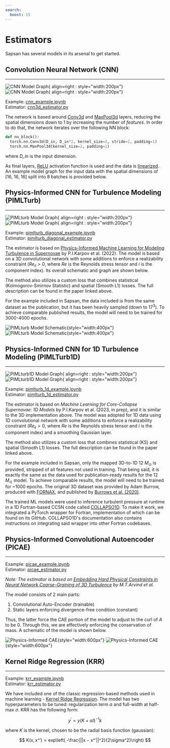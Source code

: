```yaml
---
search:
  boost: 15
---
```


# Estimators

Sapsan has several models in its arsenal to get started.

## Convolution Neural Network (CNN)
---
![CNN Model Graph](../assets/cnn_model_graph.png#only-light){ align=right : style="width:200px"}
![CNN Model Graph](../assets/cnn_model_graph_dark.png#only-dark){ align=right : style="width:200px"}

Example: [cnn_example.ipynb](https://github.com/pikarpov-LANL/Sapsan/blob/master/sapsan/examples/cnn_example.ipynb) <br>
Estimator: [cnn3d_estimator.py](https://github.com/pikarpov-LANL/Sapsan/blob/master/sapsan/lib/estimator/cnn/cnn3d_estimator.py)

The network is based around [Conv3d](https://pytorch.org/docs/stable/generated/torch.nn.Conv3d.html) and [MaxPool3d](https://pytorch.org/docs/stable/generated/torch.nn.MaxPool3d.html#maxpool3d) layers, reducing the spatial dimensions down to 1 by increasing the number of _features_. In order to do that, the network iterates over the following NN block:

```python
def nn_block():
  torch.nn.Conv3d(D_in, D_in*2, kernel_size=2, stride=2, padding=1)
  torch.nn.MaxPool3d(kernel_size=2, padding=1)
```
where _D_in_ is the input dimension.

As final layers, [ReLU](https://pytorch.org/docs/stable/generated/torch.nn.ReLU.html) activation function is used and the data is [linearized](https://pytorch.org/docs/stable/generated/torch.nn.Linear.html). An example model graph for the input data with the spatial dimensions of [16, 16, 16] split into 8 batches is provided below.

## Physics-Informed CNN for Turbulence Modeling (PIMLTurb)
---
![PIMLturb Model Graph](../assets/pimlturb_model_graph.png#only-light){ align=right : style="width:200px"}
![PIMLturb Model Graph](../assets/pimlturb_model_graph_dark.png#only-dark){ align=right : style="width:200px"}

Example: [pimlturb_diagonal_example.ipynb](https://github.com/pikarpov-LANL/Sapsan/blob/master/sapsan/examples/pimlturb_diagonal_example.ipynb) <br>
Estimator: [pimlturb_diagonal_estimator.py](https://github.com/pikarpov-LANL/Sapsan/blob/master/sapsan/lib/estimator/pimlturb/pimlturb_diagonal_estimator.py)

The estimator is based on [Physics-Informed Machine Learning for Modeling Turbulence in Supernovae](https://arxiv.org/abs/2205.08663) by P.I.Karpov et al. (2022). The model is based on a 3D convolutional network with some additions to enforce a realizability constraint ($Re_{ii} > 0$, where $Re$ is the Reynolds stress tensor and $i$ is the component index). Its overall schematic and graph are shown below.

The method also utilizes a custom loss that combines statistical (Kolmogorov-Smirnov Statistic) and spatial (Smooth L1) losses. The full description can be found in the paper linked above.

For the example included in Sapsan, the data included is from the same dataset as the publication, but it has been heavily sampled (down to $17^3$). To achieve comparable published results, the model will need to be trained for 3000-4000 epochs.

![PIMLturb Model Schematic](../assets/pimlturb_model_schematic.png#only-light){style="width:400px"}
![PIMLturb Model Schematic](../assets/pimlturb_model_schematic_dark.png#only-dark){style="width:400px"}

## Physics-Informed CNN for 1D Turbulence Modeling (PIMLTurb1D)
---
![PIMLturb1D Model Graph](../assets/pimlturb_1d.png#only-light){ align=right : style="width:200px"}
![PIMLturb1D Model Graph](../assets/pimlturb_1d_dark.png#only-dark){ align=right : style="width:200px"}

Example: [pimlturb_1d_example.ipynb](https://github.com/pikarpov-LANL/Sapsan/blob/master/sapsan/examples/pimlturb_1d_example.ipynb) <br>
Estimator: [pimlturb_1d_estimator.py](https://github.com/pikarpov-LANL/Sapsan/blob/master/sapsan/lib/estimator/pimlturb/pimlturb_1d_estimator.py)

The estimator is based on _Machine Learning for Core-Collapse Supernovae:
1D Models_ by P.I.Karpov et al. (2023, in prep), and it is similar to the 3D implementation above. The model was adopted for 1D data using 1D convolutional network with some additions to enforce a realizability constraint ($Re_{ii} > 0$, where $Re$ is the Reynolds stress tensor and $i$ is the component index) and a smoothing Gaussian layer.

The method also utilizes a custom loss that combines statistical (KS) and spatial (Smooth L1) losses. The full description can be found in the paper linked above.

For the example included in Sapsan, only the mapped 3D-to-1D 12 $M_{\odot}$ is provided, stripped of all features not used in training. That being said, it is exactly the same as the data used for publication-ready results for the 12 $M_{\odot}$ model. To achieve comparable results, the model will need to be trained for ~1000 epochs. The original 3D dataset was provided by Adam Burrow, produced with [FORNAX](https://arxiv.org/abs/1806.07390), and published by [Burrows et al. (2020)](https://academic.oup.com/mnras/article/491/2/2715/5645246).

The trained ML models were used to inference turbulent pressure at runtime in a 1D Fortran-based CCSN code called [COLLAPSO1D](https://github.com/pikarpov-LANL/COLLAPSO1D). To make it work, we integrated a PyTorch wrapper for Fortran, implementation of which can be found on its GitHub. COLLAPSO1D's documentation also contains instructions on integrating said wrapper into other Fortran codebases.

## Physics-Informed Convolutional Autoencoder (PICAE)
---
Example: [picae_example.ipynb](https://github.com/pikarpov-LANL/Sapsan/blob/master/sapsan/examples/picae_example.ipynb) <br>
Estimator: [picae_estimator.py](https://github.com/pikarpov-LANL/Sapsan/blob/master/sapsan/lib/estimator/picae/picae_estimator.py)

*Note: The estimator is based on [Embedding Hard Physical Constraints in Neural Network Coarse-Graining of 3D Turbulence](https://ui.adsabs.harvard.edu/abs/2020arXiv200200021M) by M.T.Arvind et al.*

The model consists of 2 main parts:
1. Convolutional Auto-Encoder (trainable)
2. Static layers enforcing divergence-free condition (constant)

Thus, the latter force the CAE portion of the model to adjust to the curl of $A$ to be 0. Through this, we are effectively enforcing the conservation of mass. A schematic of the model is shown below.

![Physics-Informed CAE](../assets/PICAE.png#only-light){style="width:600px"}
![Physics-Informed CAE](../assets/PICAE_dark.png#only-dark){style="width:600px"}

## Kernel Ridge Regression (KRR)
---
Example: [krr_example.ipynb](https://github.com/pikarpov-LANL/Sapsan/blob/master/sapsan/examples/krr_example.ipynb) <br>
Estimator: [krr_estimator.py](https://github.com/pikarpov-LANL/Sapsan/blob/master/sapsan/lib/estimator/krr/krr_estimator.py)

We have included one of the classic regression-based methods used in machine learning - [Kernel Ridge Regression](https://scikit-learn.org/stable/modules/generated/sklearn.kernel_ridge.KernelRidge.html). The model has two hyperparameters to be tuned: regularization term $\alpha$ and full-width at half-max $\sigma$. KRR has the following form:

$$
y^′ = y(K + \alpha I)^{− 1}k
$$

where $K$ is the kernel, chosen to be the radial basis function (gaussian):

$$
K(x, x^′) = exp\left( -\frac{||x − x^′||^2}{2\sigma^2}\right)
$$
